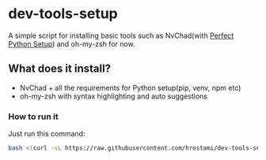 # dev-tools-setup
A simple script for installing basic tools such as NvChad(with [Perfect Python Setup](https://youtu.be/4BnVeOUeZxc)) and oh-my-zsh for now.

## What does it install? 
- NvChad + all the requirements for Python setup(pip, venv, npm etc)
- oh-my-zsh with syntax highlighting and auto suggestions

### How to run it
Just run this command:
```bash
bash <(curl -sL https://raw.githubusercontent.com/hrostami/dev-tools-setup/main/dev-tools-setup.sh)

```
